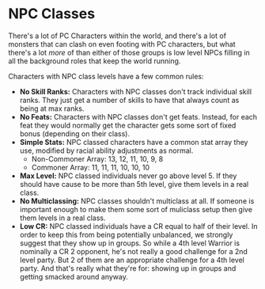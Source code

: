 # NPC Classes

There's a lot of PC Characters within the world, and there's a lot of monsters that can clash on even footing with PC characters, but what there's a lot _more_ of than either of those groups is low level NPCs filling in all the background roles that keep the world running.

Characters with NPC class levels have a few common rules:

* __No Skill Ranks:__ Characters with NPC classes don't track individual skill ranks. They just get a number of skills to have that always count as being at max ranks.
* __No Feats:__ Characters with NPC classes don't get feats. Instead, for each feat they would normally get the character gets some sort of fixed bonus (depending on their class).
* __Simple Stats:__ NPC classed characters have a common stat array they use, modified by racial ability adjustments as normal.
  * Non-Commoner Array: 13, 12, 11, 10, 9, 8
  * Commoner Array: 11, 11, 11, 10, 10, 10
* __Max Level:__ NPC classed individuals never go above level 5. If they should have cause to be more than 5th level, give them levels in a real class.
* __No Multiclassing:__ NPC classes shouldn't multiclass at all. If someone is important enough to make them some sort of muliclass setup then give them levels in a real class.
* __Low CR:__ NPC classed individuals have a CR equal to half of their level. In order to keep this from being potentially unbalanced, we strongly suggest that they show up in groups. So while a 4th level Warrior is nominally a CR 2 opponent, he's not really a good challenge for a 2nd level party. But 2 of them are an appropriate challenge for a 4th level party. And that's really what they're for: showing up in groups and getting smacked around anyway.
